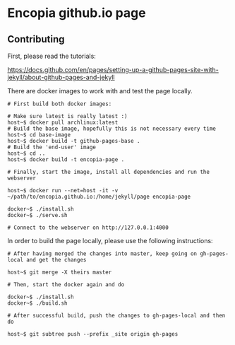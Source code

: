 # Encopia github.io page

## Contributing

First, please read the tutorials:

https://docs.github.com/en/pages/setting-up-a-github-pages-site-with-jekyll/about-github-pages-and-jekyll

There are docker images to work with and test the page locally.

```
# First build both docker images:

# Make sure latest is really latest :)
host~$ docker pull archlinux:latest
# Build the base image, hopefully this is not necessary every time
host~$ cd base-image
host~$ docker build -t github-pages-base .
# Build the 'end-user' image
host~$ cd ..
host~$ docker build -t encopia-page .

# Finally, start the image, install all dependencies and run the webserver

host~$ docker run --net=host -it -v ~/path/to/encopia.github.io:/home/jekyll/page encopia-page

docker~$ ./install.sh
docker~$ ./serve.sh 

# Connect to the webserver on http://127.0.0.1:4000
```
In order to build the page locally, please use the following instructions:

```
# After having merged the changes into master, keep going on gh-pages-local and get the changes

host~$ git merge -X theirs master

# Then, start the docker again and do

docker~$ ./install.sh
docker~$ ./build.sh

# After successful build, push the changes to gh-pages-local and then do

host~$ git subtree push --prefix _site origin gh-pages
```
